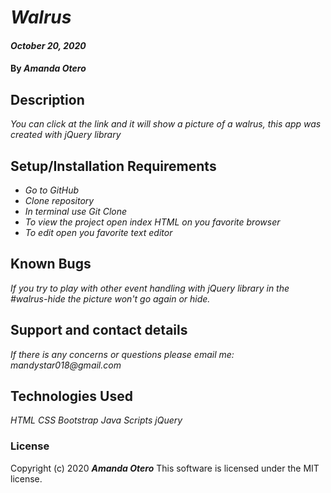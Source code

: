 # _Walrus_

#### _October 20, 2020_

#### By _**Amanda Otero**_

## Description

_You can click at the link and it will show a picture of a walrus, this app was created with jQuery library_

## Setup/Installation Requirements

* _Go to GitHub_
* _Clone repository_
* _In terminal use Git Clone_
* _To view the project open index HTML on you favorite browser_
* _To edit open you favorite text editor_

## Known Bugs

_If you try to play with other event handling with jQuery library in the #walrus-hide the picture won't go again or hide._

## Support and contact details

_If there is any concerns or questions please email me: mandystar018@gmail.com_

## Technologies Used

_HTML_
_CSS_
_Bootstrap_
_Java Scripts_
_jQuery_

### License

Copyright (c) 2020 **_Amanda Otero_**
This software is licensed under the MIT license.
